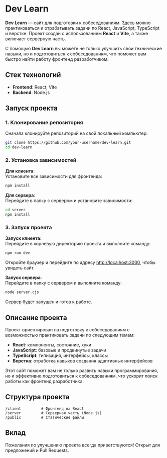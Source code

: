 # Dev Learn

**Dev Learn** — сайт для подготовки к собеседованиям. Здесь можно практиковаться и отрабатывать задачи по React, JavaScript, TypeScript и верстке. Проект создан с использованием **React** и **Vite**, а также включает серверную часть.

С помощью **Dev Learn** вы можете не только улучшить свои технические навыки, но и подготовиться к собеседованиям, что поможет вам быстро найти работу фронтенд разработчиком.

## Стек технологий

- **Frontend**: React, Vite
- **Backend**: Node.js

## Запуск проекта

### 1. Клонирование репозитория

Сначала клонируйте репозиторий на свой локальный компьютер:

```bash
git clone https://github.com/your-username/dev-learn.git
cd dev-learn
```

### 2. Установка зависимостей

**Для клиента**:  
Установите все зависимости для фронтенда:

```bash
npm install
```

**Для сервера**:  
Перейдите в папку с сервером и установите зависимости:

```bash
cd server
npm install
```

### 3. Запуск проекта

**Запуск клиента**:  
Перейдите в корневую директорию проекта и выполните команду:

```bash
npm run dev
```

Откройте браузер и перейдите по адресу [http://localhost:3000](http://localhost:3000), чтобы увидеть сайт.

**Запуск сервера**:  
Перейдите в папку с сервером и выполните команду:

```bash
node server.cjs
```

Сервер будет запущен и готов к работе.

## Описание проекта

Проект ориентирован на подготовку к собеседованиям с возможностью практиковать задачи по следующим темам:

- **React**: компоненты, состояние, хуки
- **JavaScript**: базовые и продвинутые задачи
- **TypeScript**: типизация, интерфейсы, классы
- **Верстка**: отработка навыков создания адаптивных интерфейсов

Этот сайт поможет вам не только развить навыки программирования, но и эффективно подготовиться к собеседованиям, что ускорит поиск работы как фронтенд разработчика.

## Структура проекта

```
/client         # Фронтенд на React
/server         # Серверная часть (Node.js)
/public         # Статические файлы
```

## Вклад

Пожелания по улучшению проекта всегда приветствуются! Открыт для предложений и Pull Requests.